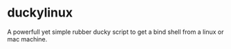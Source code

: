 # duckylinux
A powerfull yet simple rubber ducky script to get a bind shell from a linux or mac machine.
